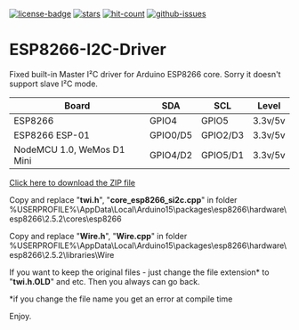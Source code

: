 [![license-badge][]][license] [![stars][]][stargazers] [![hit-count][]][count] [![github-issues][]][issues]

# ESP8266-I2C-Driver
Fixed built-in Master I²C driver for Arduino ESP8266 core. Sorry it doesn't support slave I²C mode.

| Board | SDA | SCL | Level |
| ---- | ---- | ---- | ---- |
| ESP8266 | GPIO4 | GPIO5 | 3.3v/5v |
| ESP8266 ESP-01 | GPIO0/D5 | GPIO2/D3 | 3.3v/5v |
| NodeMCU 1.0, WeMos D1 Mini | GPIO4/D2 | GPIO5/D1 | 3.3v/5v |

[Click here to download the ZIP file](https://github.com/enjoyneering/ESP8266-I2C-Driver/archive/master.zip)

Copy and replace "**twi.h**", "**core_esp8266_si2c.cpp**" in folder %USERPROFILE%\AppData\Local\Arduino15\packages\esp8266\hardware\esp8266\2.5.2\cores\esp8266

Copy and replace "**Wire.h**", "**Wire.cpp**" in folder %USERPROFILE%\AppData\Local\Arduino15\packages\esp8266\hardware\esp8266\2.5.2\libraries\Wire

If you want to keep the original files - just change the file extension* to "**twi.h.OLD**" and etc. Then you always can go back.

*if you change the file name you get an error at compile time

Enjoy.

[license-badge]: https://img.shields.io/badge/License-GPLv3-blue.svg
[license]:       https://choosealicense.com/licenses/gpl-3.0/
[stars]:         https://img.shields.io/github/stars/enjoyneering/ESP8266-I2C-Driver.svg
[stargazers]:    https://github.com/enjoyneering/ESP8266-I2C-Driver/stargazers
[hit-count]:     http://hits.dwyl.io/enjoyneering/ESP8266-I2C-Driver/badges.svg
[count]:         http://hits.dwyl.io/enjoyneering/ESP8266-I2C-Driver/badges
[github-issues]: https://img.shields.io/github/issues/enjoyneering/ESP8266-I2C-Driver.svg
[issues]:        https://github.com/enjoyneering/ESP8266-I2C-Driver/issues/
